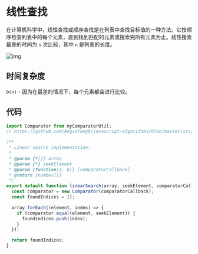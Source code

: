 # 线性查找

在计算机科学中，线性查找或顺序查找是在列表中查找目标值的一种方法。它按顺序检查列表中的每个元素，直到找到匹配的元素或搜索完所有元素为止。线性搜索最差的时间为 `n` 次比较，其中 `n` 是列表的长度。

![img](http://img.90paw.com/AngusYang9/2020-07-10%2014-28-10.gif)

## 时间复杂度

`O(n)` - 因为在最差的情况下，每个元素都会进行比较。 

## 代码

```javascript
import Comparator from myComparatorUtil;
// https://github.com/AngusYang9/javascript-algorithms/blob/master/src/utils/comparator/Comparator.js

/**
 * Linear search implementation.
 *
 * @param {*[]} array
 * @param {*} seekElement
 * @param {function(a, b)} [comparatorCallback]
 * @return {number[]}
 */
export default function linearSearch(array, seekElement, comparatorCallback) {
  const comparator = new Comparator(comparatorCallback);
  const foundIndices = [];

  array.forEach((element, index) => {
    if (comparator.equal(element, seekElement)) {
      foundIndices.push(index);
    }
  });

  return foundIndices;
}
```

